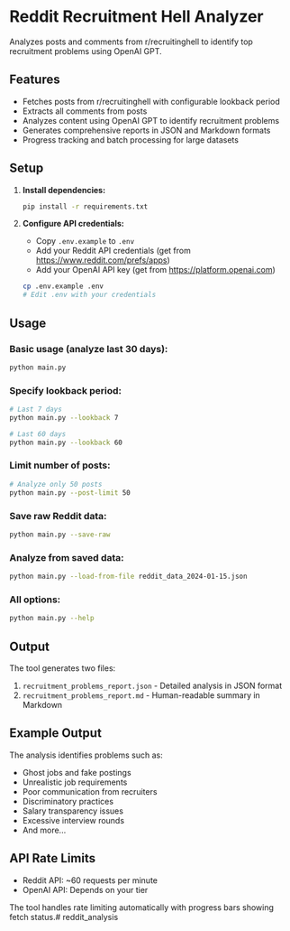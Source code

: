 # Reddit Recruitment Hell Analyzer

Analyzes posts and comments from r/recruitinghell to identify top recruitment problems using OpenAI GPT.

## Features

- Fetches posts from r/recruitinghell with configurable lookback period
- Extracts all comments from posts
- Analyzes content using OpenAI GPT to identify recruitment problems
- Generates comprehensive reports in JSON and Markdown formats
- Progress tracking and batch processing for large datasets

## Setup

1. **Install dependencies:**
   ```bash
   pip install -r requirements.txt
   ```

2. **Configure API credentials:**
   - Copy `.env.example` to `.env`
   - Add your Reddit API credentials (get from https://www.reddit.com/prefs/apps)
   - Add your OpenAI API key (get from https://platform.openai.com)

   ```bash
   cp .env.example .env
   # Edit .env with your credentials
   ```

## Usage

### Basic usage (analyze last 30 days):
```bash
python main.py
```

### Specify lookback period:
```bash
# Last 7 days
python main.py --lookback 7

# Last 60 days
python main.py --lookback 60
```

### Limit number of posts:
```bash
# Analyze only 50 posts
python main.py --post-limit 50
```

### Save raw Reddit data:
```bash
python main.py --save-raw
```

### Analyze from saved data:
```bash
python main.py --load-from-file reddit_data_2024-01-15.json
```

### All options:
```bash
python main.py --help
```

## Output

The tool generates two files:
1. `recruitment_problems_report.json` - Detailed analysis in JSON format
2. `recruitment_problems_report.md` - Human-readable summary in Markdown

## Example Output

The analysis identifies problems such as:
- Ghost jobs and fake postings
- Unrealistic job requirements
- Poor communication from recruiters
- Discriminatory practices
- Salary transparency issues
- Excessive interview rounds
- And more...

## API Rate Limits

- Reddit API: ~60 requests per minute
- OpenAI API: Depends on your tier

The tool handles rate limiting automatically with progress bars showing fetch status.# reddit_analysis
